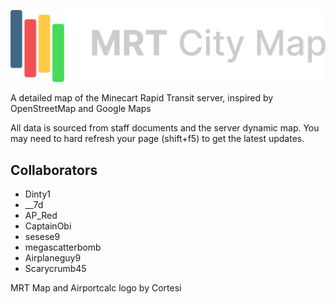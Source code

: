 ![](./media/map-light.png)

A detailed map of the Minecart Rapid Transit server, inspired by OpenStreetMap and Google Maps

All data is sourced from staff documents and the server dynamic map. You may need to hard refresh your page (shift+f5) to get the latest updates.

## Collaborators

- Dinty1
- \_\_7d
- AP_Red
- CaptainObi
- sesese9
- megascatterbomb
- Airplaneguy9
- Scarycrumb45

MRT Map and Airportcalc logo by Cortesi
